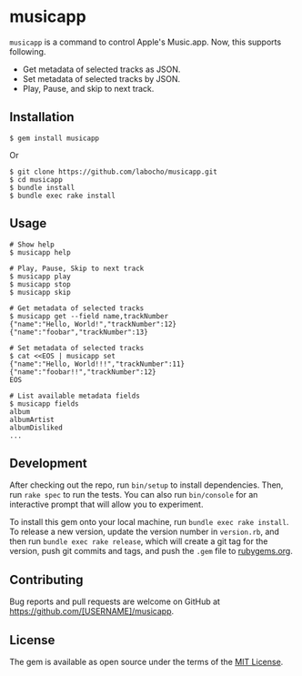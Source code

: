 # musicapp

`musicapp` is a command to control Apple's Music.app.
Now, this supports following.

* Get metadata of selected tracks as JSON.
* Set metadata of selected tracks by JSON.
* Play, Pause, and skip to next track.

## Installation

    $ gem install musicapp

Or

    $ git clone https://github.com/labocho/musicapp.git
    $ cd musicapp
    $ bundle install
    $ bundle exec rake install

## Usage

    # Show help
    $ musicapp help

    # Play, Pause, Skip to next track
    $ musicapp play
    $ musicapp stop
    $ musicapp skip

    # Get metadata of selected tracks
    $ musicapp get --field name,trackNumber
    {"name":"Hello, World!","trackNumber":12}
    {"name":"foobar","trackNumber":13}

    # Set metadata of selected tracks
    $ cat <<EOS | musicapp set
    {"name":"Hello, World!!!","trackNumber":11}
    {"name":"foobar!!","trackNumber":12}
    EOS

    # List available metadata fields
    $ musicapp fields
    album
    albumArtist
    albumDisliked
    ...

## Development

After checking out the repo, run `bin/setup` to install dependencies. Then, run `rake spec` to run the tests. You can also run `bin/console` for an interactive prompt that will allow you to experiment.

To install this gem onto your local machine, run `bundle exec rake install`. To release a new version, update the version number in `version.rb`, and then run `bundle exec rake release`, which will create a git tag for the version, push git commits and tags, and push the `.gem` file to [rubygems.org](https://rubygems.org).

## Contributing

Bug reports and pull requests are welcome on GitHub at https://github.com/[USERNAME]/musicapp.


## License

The gem is available as open source under the terms of the [MIT License](https://opensource.org/licenses/MIT).
